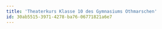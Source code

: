 ```yaml
---
title: 'Theaterkurs Klasse 10 des Gymnasiums Othmarschen'
id: 30ab5515-3971-4278-ba76-06771821a6e7
---
```

